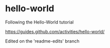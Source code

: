 # hello-world
Following the Hello-World tutorial

https://guides.github.com/activities/hello-world/

Edited on the 'readme-edits' branch
